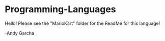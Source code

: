 # Programming-Languages
Hello! Please see the "MarioKart" folder for the ReadMe for this language!

-Andy Garcha
